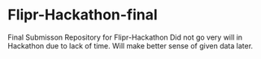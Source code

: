 # Flipr-Hackathon-final
Final Submisson Repository for Flipr-Hackathon
Did not go very will in Hackathon due to lack of time. Will make better sense of given data later.
